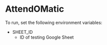 # AttendOMatic

To run, set the following environment variables:

 - SHEET_ID
    - ID of testing Google Sheet